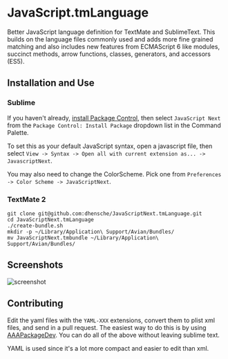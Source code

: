 # JavaScript.tmLanguage
Better JavaScript language definition for TextMate and SublimeText. This builds on the language files commonly used and adds more fine grained matching and also includes new features from ECMAScript 6 like modules, succinct methods, arrow functions, classes, generators, and accessors (ES5).

## Installation and Use

### Sublime

If you haven't already, [install Package Control](https://sublime.wbond.net/installation), then select `JavaScript Next` from the `Package Control: Install Package` dropdown list in the Command Palette.

To set this as your default JavaScript syntax, open a javascript file, then select `View -> Syntax -> Open all with current extension as... -> JavascriptNext`.

You may also need to change the ColorScheme. Pick one from `Preferences -> Color Scheme -> JavaScriptNext`.

### TextMate 2

```
git clone git@github.com:dhensche/JavaScriptNext.tmLanguage.git
cd JavaScriptNext.tmLanguage
./create-bundle.sh
mkdir -p ~/Library/Application\ Support/Avian/Bundles/
mv JavaScriptNext.tmbundle ~/Library/Application\ Support/Avian/Bundles/
```

## Screenshots

![screenshot](https://raw.github.com/Benvie/JavaScriptNext.tmLanguage/master/screenshots/es6.png)

## Contributing

Edit the yaml files with the `YAML-XXX` extensions, convert them to plist xml files, and send in a pull request. The easiest way to do this is by using [AAAPackageDev](https://github.com/SublimeText/AAAPackageDev). You can do all of the above without leaving sublime text.

YAML is used since it's a lot more compact and easier to edit than xml.
